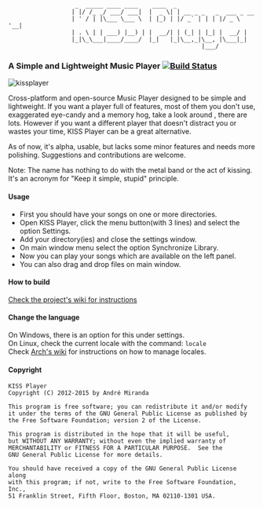                        _  _____ ____ ____    ____  _
                      | |/ /_ _/ ___/ ___|  |  _ \| | __ _ _   _  ___ _ __
                      | ' / | |\___ \___ \  | |_) | |/ _` | | | |/ _ \ '__|
                      | . \ | | ___) |__) | |  __/| | (_| | |_| |  __/ |
                      |_|\_\___|____/____/  |_|   |_|\__,_|\__, |\___|_|
                                                           |___/

### A Simple and Lightweight Music Player [![Build Status](https://travis-ci.org/andreldm/kissplayer.svg?branch=master)](https://travis-ci.org/andreldm/kissplayer)

![kissplayer](https://cloud.githubusercontent.com/assets/599565/6767569/9a85cff8-d015-11e4-9574-1f1b7b7a9213.png)


Cross-platform and open-source Music Player designed to be simple and lightweight.
If you want a player full of features, most of them you don't use, exaggerated eye-candy and a memory hog, take a look around , there are lots. However if you want a different player that doesn't distract you or wastes your time, KISS Player can be a great alternative.

As of now, it's alpha, usable, but lacks some minor features and needs more polishing. Suggestions and contributions are welcome.

Note: The name has nothing to do with the metal band or the act of kissing. It's an acronym for "Keep it simple, stupid" principle.

#### Usage

- First you should have your songs on one or more directories.
- Open KISS Player, click the menu button(with 3 lines) and select the option Settings.
- Add your directory(ies) and close the settings window.
- On main window menu select the option Synchronize Library.
- Now you can play your songs which are available on the left panel.
- You can also drag and drop files on main window.

#### How to build

[Check the project's wiki for instructions](https://github.com/andreldm/kissplayer/wiki/Building%20from%20source)

#### Change the language
On Windows, there is an option for this under settings.<br/>
On Linux, check the current locale with the command: `locale`<br/>
Check [Arch's wiki](https://wiki.archlinux.org/index.php/Locale#Setting_the_locale) for instructions on how to manage locales.

#### Copyright
    KISS Player
    Copyright (C) 2012-2015 by André Miranda

    This program is free software; you can redistribute it and/or modify
    it under the terms of the GNU General Public License as published by
    the Free Software Foundation; version 2 of the License.

    This program is distributed in the hope that it will be useful,
    but WITHOUT ANY WARRANTY; without even the implied warranty of
    MERCHANTABILITY or FITNESS FOR A PARTICULAR PURPOSE.  See the
    GNU General Public License for more details.

    You should have received a copy of the GNU General Public License along
    with this program; if not, write to the Free Software Foundation, Inc.,
    51 Franklin Street, Fifth Floor, Boston, MA 02110-1301 USA.
